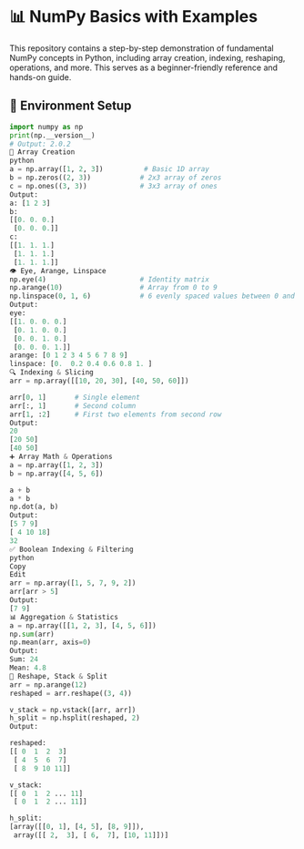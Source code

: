 # 📊 NumPy Basics with Examples

This repository contains a step-by-step demonstration of fundamental NumPy concepts in Python, including array creation, indexing, reshaping, operations, and more. This serves as a beginner-friendly reference and hands-on guide.

## 🧮 Environment Setup

```python
import numpy as np
print(np.__version__)
# Output: 2.0.2
📌 Array Creation
python
a = np.array([1, 2, 3])          # Basic 1D array
b = np.zeros((2, 3))            # 2x3 array of zeros
c = np.ones((3, 3))             # 3x3 array of ones
Output:
a: [1 2 3]
b:
[[0. 0. 0.]
 [0. 0. 0.]]
c:
[[1. 1. 1.]
 [1. 1. 1.]
 [1. 1. 1.]]
👁 Eye, Arange, Linspace
np.eye(4)                       # Identity matrix
np.arange(10)                   # Array from 0 to 9
np.linspace(0, 1, 6)            # 6 evenly spaced values between 0 and 1
Output:
eye:
[[1. 0. 0. 0.]
 [0. 1. 0. 0.]
 [0. 0. 1. 0.]
 [0. 0. 0. 1.]]
arange: [0 1 2 3 4 5 6 7 8 9]
linspace: [0.  0.2 0.4 0.6 0.8 1. ]
🔍 Indexing & Slicing
arr = np.array([[10, 20, 30], [40, 50, 60]])

arr[0, 1]       # Single element
arr[:, 1]       # Second column
arr[1, :2]      # First two elements from second row
Output:
20
[20 50]
[40 50]
➕ Array Math & Operations
a = np.array([1, 2, 3])
b = np.array([4, 5, 6])

a + b
a * b
np.dot(a, b)
Output:
[5 7 9]
[ 4 10 18]
32
✅ Boolean Indexing & Filtering
python
Copy
Edit
arr = np.array([1, 5, 7, 9, 2])
arr[arr > 5]
Output:
[7 9]
📊 Aggregation & Statistics
a = np.array([[1, 2, 3], [4, 5, 6]])
np.sum(arr)
np.mean(arr, axis=0)
Output:
Sum: 24
Mean: 4.8
🔄 Reshape, Stack & Split
arr = np.arange(12)
reshaped = arr.reshape((3, 4))

v_stack = np.vstack([arr, arr])
h_split = np.hsplit(reshaped, 2)
Output:

reshaped:
[[ 0  1  2  3]
 [ 4  5  6  7]
 [ 8  9 10 11]]

v_stack:
[[ 0  1  2 ... 11]
 [ 0  1  2 ... 11]]

h_split:
[array([[0, 1], [4, 5], [8, 9]]), 
 array([[ 2,  3], [ 6,  7], [10, 11]])]
